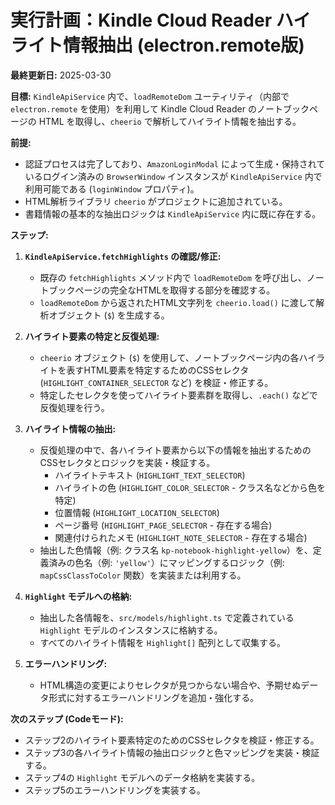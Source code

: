 # 実行計画：Kindle Cloud Reader ハイライト情報抽出 (electron.remote版)

**最終更新日:** 2025-03-30

**目標:** `KindleApiService` 内で、`loadRemoteDom` ユーティリティ（内部で `electron.remote` を使用）を利用して Kindle Cloud Reader のノートブックページの HTML を取得し、`cheerio` で解析してハイライト情報を抽出する。

**前提:**

*   認証プロセスは完了しており、`AmazonLoginModal` によって生成・保持されているログイン済みの `BrowserWindow` インスタンスが `KindleApiService` 内で利用可能である (`loginWindow` プロパティ)。
*   HTML解析ライブラリ `cheerio` がプロジェクトに追加されている。
*   書籍情報の基本的な抽出ロジックは `KindleApiService` 内に既に存在する。

**ステップ:**

1.  **`KindleApiService.fetchHighlights` の確認/修正:**
    *   既存の `fetchHighlights` メソッド内で `loadRemoteDom` を呼び出し、ノートブックページの完全なHTMLを取得する部分を確認する。
    *   `loadRemoteDom` から返されたHTML文字列を `cheerio.load()` に渡して解析オブジェクト (`$`) を生成する。

2.  **ハイライト要素の特定と反復処理:**
    *   `cheerio` オブジェクト (`$`) を使用して、ノートブックページ内の各ハイライトを表すHTML要素を特定するためのCSSセレクタ (`HIGHLIGHT_CONTAINER_SELECTOR` など) を検証・修正する。
    *   特定したセレクタを使ってハイライト要素群を取得し、`.each()` などで反復処理を行う。

3.  **ハイライト情報の抽出:**
    *   反復処理の中で、各ハイライト要素から以下の情報を抽出するためのCSSセレクタとロジックを実装・検証する。
        *   ハイライトテキスト (`HIGHLIGHT_TEXT_SELECTOR`)
        *   ハイライトの色 (`HIGHLIGHT_COLOR_SELECTOR` - クラス名などから色を特定)
        *   位置情報 (`HIGHLIGHT_LOCATION_SELECTOR`)
        *   ページ番号 (`HIGHLIGHT_PAGE_SELECTOR` - 存在する場合)
        *   関連付けられたメモ (`HIGHLIGHT_NOTE_SELECTOR` - 存在する場合)
    *   抽出した色情報（例: クラス名 `kp-notebook-highlight-yellow`）を、定義済みの色名（例: `'yellow'`）にマッピングするロジック（例: `mapCssClassToColor` 関数）を実装または利用する。

4.  **`Highlight` モデルへの格納:**
    *   抽出した各情報を、`src/models/highlight.ts` で定義されている `Highlight` モデルのインスタンスに格納する。
    *   すべてのハイライト情報を `Highlight[]` 配列として収集する。

5.  **エラーハンドリング:**
    *   HTML構造の変更によりセレクタが見つからない場合や、予期せぬデータ形式に対するエラーハンドリングを追加・強化する。

**次のステップ (Codeモード):**

*   ステップ2のハイライト要素特定のためのCSSセレクタを検証・修正する。
*   ステップ3の各ハイライト情報の抽出ロジックと色マッピングを実装・検証する。
*   ステップ4の `Highlight` モデルへのデータ格納を実装する。
*   ステップ5のエラーハンドリングを実装する。

